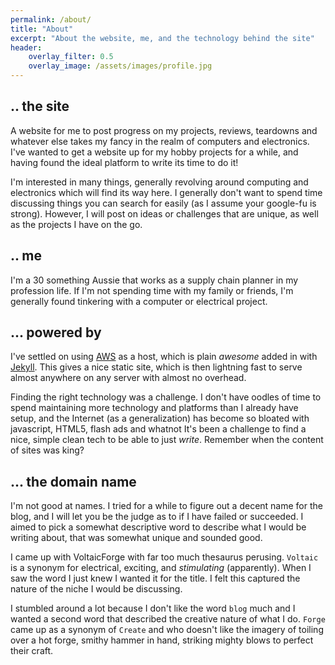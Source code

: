 ```yaml
---
permalink: /about/
title: "About"
excerpt: "About the website, me, and the technology behind the site"
header:
    overlay_filter: 0.5
    overlay_image: /assets/images/profile.jpg
---
```

## .. the site

A website for me to post progress on my projects, reviews, teardowns and whatever else takes my fancy in the realm of computers and electronics.  I've wanted to get a website up for my hobby projects for a while, and having found the ideal platform to write its time to do it!

I'm interested in many things, generally revolving around computing and electronics which will find its way here.  I generally don't want to spend time discussing things you can search for easily (as I assume your google-fu is strong).  However, I will post on ideas or challenges that are unique, as well as the projects I have on the go.

## .. me

I'm a 30 something Aussie that works as a supply chain planner in my profession life.  If I'm not spending time with my family or friends, I'm generally found tinkering with a computer or electrical project.

## ... powered by

I've settled on using [AWS][AWS] as a host, which is plain _awesome_ added in with [Jekyll][Jekyll].  This gives a nice static site, which is then lightning fast to serve almost anywhere on any server with almost no overhead.

Finding the right technology was a challenge.  I don't have oodles of time to spend maintaining more technology and platforms than I already have setup, and the Internet (as a generalization) has become so bloated with javascript, HTML5, flash ads and whatnot It's been a challenge to find a nice, simple clean tech to be able to just _write_.  Remember when the content of sites was king?

## ... the domain name

I'm not good at names.  I tried for a while to figure out a decent name for the blog, and I will let you be the judge as to if I have failed or succeeded.  I aimed to pick a somewhat descriptive word to describe what I would be writing about, that was somewhat unique and sounded good.

I came up with VoltaicForge with far too much thesaurus perusing.  ``Voltaic`` is a synonym for electrical, exciting, and _stimulating_ (apparently).  When I saw the word I just knew I wanted it for the title.  I felt this captured the nature of the niche I would be discussing.

I stumbled around a lot because I don't like the word ``blog`` much and I wanted a second word that described the creative nature of what I do.  ``Forge`` came up as a synonym of ``Create`` and who doesn't like the imagery of toiling over a hot forge, smithy hammer in hand, striking mighty blows to perfect their craft.

[AWS]: https://aws.amazon.com/
[Jekyll]: https://jekyllrb.com/
